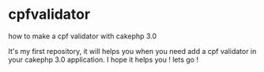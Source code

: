 # cpfvalidator
how to make a cpf validator with cakephp 3.0

It's my first repository, it will helps you when you need add a cpf validator in your cakephp 3.0 application. I hope it helps you ! lets go !




